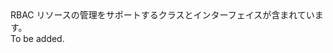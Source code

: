 <Namespace Name="Microsoft.Azure.Management.Graph.RBAC.Fluent">
  <Docs>
    <summary>RBAC リソースの管理をサポートするクラスとインターフェイスが含まれています。</summary> 
    <remarks>To be added.</remarks>
  </Docs>
</Namespace>
